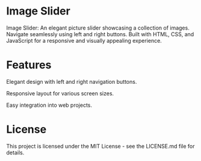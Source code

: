 # Image Slider

 Image Slider: An elegant picture slider showcasing a collection of images. Navigate seamlessly using left and right buttons. Built with HTML, CSS, and JavaScript for a responsive and visually appealing experience.

# Features

Elegant design with left and right navigation buttons.

Responsive layout for various screen sizes.

Easy integration into web projects.

# License

This project is licensed under the MIT License - see the LICENSE.md file for details.
